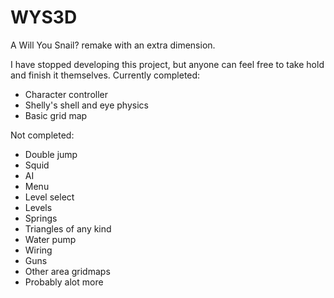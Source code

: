 # WYS3D
A Will You Snail? remake with an extra dimension.

I have stopped developing this project, but anyone can feel free to take hold and finish it themselves.
Currently completed:
- Character controller
- Shelly's shell and eye physics
- Basic grid map

Not completed:
- Double jump
- Squid
- AI
- Menu
- Level select
- Levels
- Springs
- Triangles of any kind
- Water pump
- Wiring
- Guns
- Other area gridmaps
- Probably alot more
